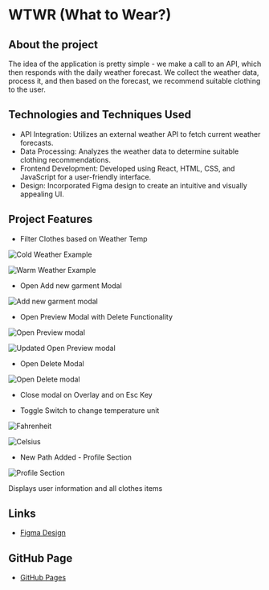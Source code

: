 # WTWR (What to Wear?)

## About the project

The idea of the application is pretty simple - we make a call to an API, which then responds with the daily weather forecast. We collect the weather data, process it, and then based on the forecast, we recommend suitable clothing to the user.

## Technologies and Techniques Used

- API Integration: Utilizes an external weather API to fetch current weather forecasts.
- Data Processing: Analyzes the weather data to determine suitable clothing recommendations.
- Frontend Development: Developed using React, HTML, CSS, and JavaScript for a user-friendly interface.
- Design: Incorporated Figma design to create an intuitive and visually appealing UI.

## Project Features

- Filter Clothes based on Weather Temp

![Cold Weather Example](screenshots/ColdWeatherExample.png)

![Warm Weather Example](screenshots/WarmWeatherExample.png)

- Open Add new garment Modal

![Add new garment modal](screenshots/AddItemModal.png)

- Open Preview Modal with Delete Functionality

![Open Preview modal](screenshots/ItemCardModal.png)

![Updated Open Preview modal](screenshots/ItemModalWithDeleteFunctionality.png)

- Open Delete Modal

![Open Delete modal](screenshots/DeleteItemModal.png)

- Close modal on Overlay and on Esc Key

- Toggle Switch to change temperature unit

![Fahrenheit](screenshots/TemperatureF.png)

![Celsius](screenshots/TemperatureC.png)

- New Path Added - Profile Section

![Profile Section](screenshots/ProfileSection.png)

Displays user information and all clothes items

## Links

- [Figma Design](https://www.figma.com/file/DTojSwldenF9UPKQZd6RRb/Sprint-10%3A-WTWR)

## GitHub Page

- [GitHub Pages](https://pquaresma-94.github.io/se_project_react)
